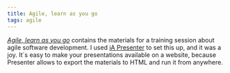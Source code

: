 ```yaml
---
title: Agile, learn as you go
tags: agile
---
```

[<cite>Agile, learn as you go</cite>](/assets/agile/index.htm) contains the materials for a training session about agile software development. I used [iA Presenter](https://ia.net/presenter) to set this up, and it was a joy. It´s easy to make your presentations available on a website, because Presenter allows to export the materials to HTML and run it from anywhere.


